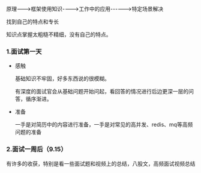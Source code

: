 原理--->框架使用知识---->工作中的应用------>特定场景解决

找到自己的特点和专长

知识点掌握太粗糙不精细，没有自己的特点。

### 1.面试第一天

- 感触

  基础知识不牢固，好多东西说的很模糊。

  有深度的面试官会从基础问题开始问起，看回答的情况进行后边更深一层的问答，循序渐进。

- 准备

  一手是对简历中的内容进行准备，一手是对常见的高并发、redis、mq等高频问题的准备

### 2.面试一周后（9.15）

有许多的收获，特别是看一些面试题和视频上的总结，八股文，高频面试视频总结



